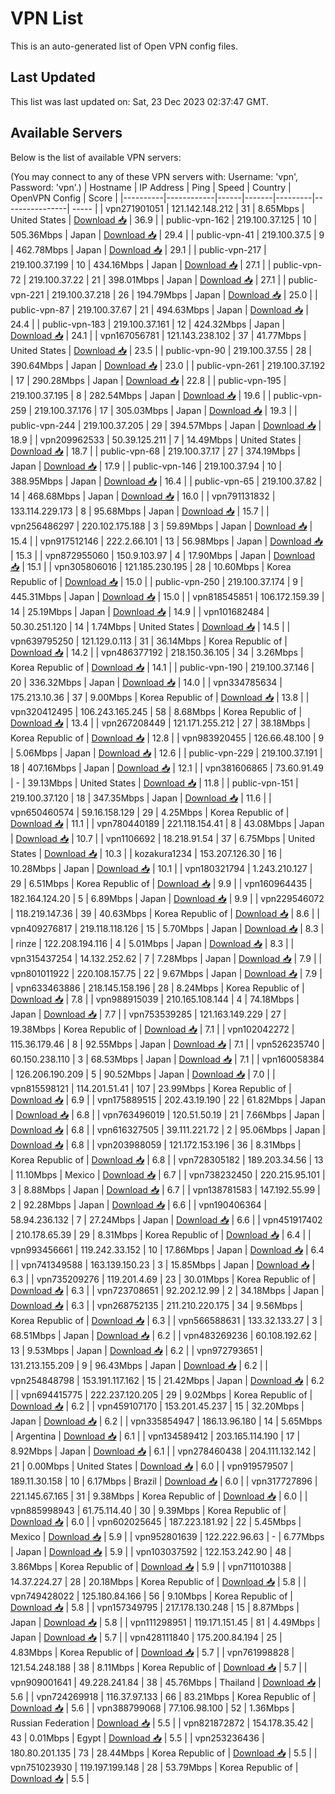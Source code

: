 # VPN List

This is an auto-generated list of Open VPN config files.

## Last Updated

This list was last updated on: Sat, 23 Dec 2023 02:37:47 GMT.

## Available Servers

Below is the list of available VPN servers:

(You may connect to any of these VPN servers with: Username: 'vpn', Password: 'vpn'.)
| Hostname | IP Address | Ping | Speed | Country | OpenVPN Config | Score |
|----------|------------|------|-------|---------|----------------| ----- |
| vpn271901051 | 121.142.148.212 | 31 | 8.65Mbps | United States | [Download 📥](./configs/server_0_US.ovpn) | 36.9 |
| public-vpn-162 | 219.100.37.125 | 10 | 505.36Mbps | Japan | [Download 📥](./configs/server_1_JP.ovpn) | 29.4 |
| public-vpn-41 | 219.100.37.5 | 9 | 462.78Mbps | Japan | [Download 📥](./configs/server_2_JP.ovpn) | 29.1 |
| public-vpn-217 | 219.100.37.199 | 10 | 434.16Mbps | Japan | [Download 📥](./configs/server_3_JP.ovpn) | 27.1 |
| public-vpn-72 | 219.100.37.22 | 21 | 398.01Mbps | Japan | [Download 📥](./configs/server_4_JP.ovpn) | 27.1 |
| public-vpn-221 | 219.100.37.218 | 26 | 194.79Mbps | Japan | [Download 📥](./configs/server_5_JP.ovpn) | 25.0 |
| public-vpn-87 | 219.100.37.67 | 21 | 494.63Mbps | Japan | [Download 📥](./configs/server_6_JP.ovpn) | 24.4 |
| public-vpn-183 | 219.100.37.161 | 12 | 424.32Mbps | Japan | [Download 📥](./configs/server_7_JP.ovpn) | 24.1 |
| vpn167056781 | 121.143.238.102 | 37 | 41.77Mbps | United States | [Download 📥](./configs/server_8_US.ovpn) | 23.5 |
| public-vpn-90 | 219.100.37.55 | 28 | 390.64Mbps | Japan | [Download 📥](./configs/server_9_JP.ovpn) | 23.0 |
| public-vpn-261 | 219.100.37.192 | 17 | 290.28Mbps | Japan | [Download 📥](./configs/server_10_JP.ovpn) | 22.8 |
| public-vpn-195 | 219.100.37.195 | 8 | 282.54Mbps | Japan | [Download 📥](./configs/server_11_JP.ovpn) | 19.6 |
| public-vpn-259 | 219.100.37.176 | 17 | 305.03Mbps | Japan | [Download 📥](./configs/server_12_JP.ovpn) | 19.3 |
| public-vpn-244 | 219.100.37.205 | 29 | 394.57Mbps | Japan | [Download 📥](./configs/server_13_JP.ovpn) | 18.9 |
| vpn209962533 | 50.39.125.211 | 7 | 14.49Mbps | United States | [Download 📥](./configs/server_14_US.ovpn) | 18.7 |
| public-vpn-68 | 219.100.37.17 | 27 | 374.19Mbps | Japan | [Download 📥](./configs/server_15_JP.ovpn) | 17.9 |
| public-vpn-146 | 219.100.37.94 | 10 | 388.95Mbps | Japan | [Download 📥](./configs/server_16_JP.ovpn) | 16.4 |
| public-vpn-65 | 219.100.37.82 | 14 | 468.68Mbps | Japan | [Download 📥](./configs/server_17_JP.ovpn) | 16.0 |
| vpn791131832 | 133.114.229.173 | 8 | 95.68Mbps | Japan | [Download 📥](./configs/server_18_JP.ovpn) | 15.7 |
| vpn256486297 | 220.102.175.188 | 3 | 59.89Mbps | Japan | [Download 📥](./configs/server_19_JP.ovpn) | 15.4 |
| vpn917512146 | 222.2.66.101 | 13 | 56.98Mbps | Japan | [Download 📥](./configs/server_20_JP.ovpn) | 15.3 |
| vpn872955060 | 150.9.103.97 | 4 | 17.90Mbps | Japan | [Download 📥](./configs/server_21_JP.ovpn) | 15.1 |
| vpn305806016 | 121.185.230.195 | 28 | 10.60Mbps | Korea Republic of | [Download 📥](./configs/server_22_KR.ovpn) | 15.0 |
| public-vpn-250 | 219.100.37.174 | 9 | 445.31Mbps | Japan | [Download 📥](./configs/server_23_JP.ovpn) | 15.0 |
| vpn818545851 | 106.172.159.39 | 14 | 25.19Mbps | Japan | [Download 📥](./configs/server_24_JP.ovpn) | 14.9 |
| vpn101682484 | 50.30.251.120 | 14 | 1.74Mbps | United States | [Download 📥](./configs/server_25_US.ovpn) | 14.5 |
| vpn639795250 | 121.129.0.113 | 31 | 36.14Mbps | Korea Republic of | [Download 📥](./configs/server_26_KR.ovpn) | 14.2 |
| vpn486377192 | 218.150.36.105 | 34 | 3.26Mbps | Korea Republic of | [Download 📥](./configs/server_27_KR.ovpn) | 14.1 |
| public-vpn-190 | 219.100.37.146 | 20 | 336.32Mbps | Japan | [Download 📥](./configs/server_28_JP.ovpn) | 14.0 |
| vpn334785634 | 175.213.10.36 | 37 | 9.00Mbps | Korea Republic of | [Download 📥](./configs/server_29_KR.ovpn) | 13.8 |
| vpn320412495 | 106.243.165.245 | 58 | 8.68Mbps | Korea Republic of | [Download 📥](./configs/server_30_KR.ovpn) | 13.4 |
| vpn267208449 | 121.171.255.212 | 27 | 38.18Mbps | Korea Republic of | [Download 📥](./configs/server_31_KR.ovpn) | 12.8 |
| vpn983920455 | 126.66.48.100 | 9 | 5.06Mbps | Japan | [Download 📥](./configs/server_32_JP.ovpn) | 12.6 |
| public-vpn-229 | 219.100.37.191 | 18 | 407.16Mbps | Japan | [Download 📥](./configs/server_33_JP.ovpn) | 12.1 |
| vpn381606865 | 73.60.91.49 | - | 39.13Mbps | United States | [Download 📥](./configs/server_34_US.ovpn) | 11.8 |
| public-vpn-151 | 219.100.37.120 | 18 | 347.35Mbps | Japan | [Download 📥](./configs/server_35_JP.ovpn) | 11.6 |
| vpn650460574 | 59.16.158.129 | 29 | 4.25Mbps | Korea Republic of | [Download 📥](./configs/server_36_KR.ovpn) | 11.1 |
| vpn780440189 | 221.118.154.41 | 8 | 43.08Mbps | Japan | [Download 📥](./configs/server_37_JP.ovpn) | 10.7 |
| vpn1106692 | 18.218.91.54 | 37 | 6.75Mbps | United States | [Download 📥](./configs/server_38_US.ovpn) | 10.3 |
| kozakura1234 | 153.207.126.30 | 16 | 10.28Mbps | Japan | [Download 📥](./configs/server_39_JP.ovpn) | 10.1 |
| vpn180321794 | 1.243.210.127 | 29 | 6.51Mbps | Korea Republic of | [Download 📥](./configs/server_40_KR.ovpn) | 9.9 |
| vpn160964435 | 182.164.124.20 | 5 | 6.89Mbps | Japan | [Download 📥](./configs/server_41_JP.ovpn) | 9.9 |
| vpn229546072 | 118.219.147.36 | 39 | 40.63Mbps | Korea Republic of | [Download 📥](./configs/server_42_KR.ovpn) | 8.6 |
| vpn409276817 | 219.118.118.126 | 15 | 5.70Mbps | Japan | [Download 📥](./configs/server_43_JP.ovpn) | 8.3 |
| rinze | 122.208.194.116 | 4 | 5.01Mbps | Japan | [Download 📥](./configs/server_44_JP.ovpn) | 8.3 |
| vpn315437254 | 14.132.252.62 | 7 | 7.28Mbps | Japan | [Download 📥](./configs/server_45_JP.ovpn) | 7.9 |
| vpn801011922 | 220.108.157.75 | 22 | 9.67Mbps | Japan | [Download 📥](./configs/server_46_JP.ovpn) | 7.9 |
| vpn633463886 | 218.145.158.196 | 28 | 8.24Mbps | Korea Republic of | [Download 📥](./configs/server_47_KR.ovpn) | 7.8 |
| vpn988915039 | 210.165.108.144 | 4 | 74.18Mbps | Japan | [Download 📥](./configs/server_48_JP.ovpn) | 7.7 |
| vpn753539285 | 121.163.149.229 | 27 | 19.38Mbps | Korea Republic of | [Download 📥](./configs/server_49_KR.ovpn) | 7.1 |
| vpn102042272 | 115.36.179.46 | 8 | 92.55Mbps | Japan | [Download 📥](./configs/server_50_JP.ovpn) | 7.1 |
| vpn526235740 | 60.150.238.110 | 3 | 68.53Mbps | Japan | [Download 📥](./configs/server_51_JP.ovpn) | 7.1 |
| vpn160058384 | 126.206.190.209 | 5 | 90.52Mbps | Japan | [Download 📥](./configs/server_52_JP.ovpn) | 7.0 |
| vpn815598121 | 114.201.51.41 | 107 | 23.99Mbps | Korea Republic of | [Download 📥](./configs/server_53_KR.ovpn) | 6.9 |
| vpn175889515 | 202.43.19.190 | 22 | 61.82Mbps | Japan | [Download 📥](./configs/server_54_JP.ovpn) | 6.8 |
| vpn763496019 | 120.51.50.19 | 21 | 7.66Mbps | Japan | [Download 📥](./configs/server_55_JP.ovpn) | 6.8 |
| vpn616327505 | 39.111.221.72 | 2 | 95.06Mbps | Japan | [Download 📥](./configs/server_56_JP.ovpn) | 6.8 |
| vpn203988059 | 121.172.153.196 | 36 | 8.31Mbps | Korea Republic of | [Download 📥](./configs/server_57_KR.ovpn) | 6.8 |
| vpn728305182 | 189.203.34.56 | 13 | 11.10Mbps | Mexico | [Download 📥](./configs/server_58_MX.ovpn) | 6.7 |
| vpn738232450 | 220.215.95.101 | 3 | 8.88Mbps | Japan | [Download 📥](./configs/server_59_JP.ovpn) | 6.7 |
| vpn138781583 | 147.192.55.99 | 2 | 92.28Mbps | Japan | [Download 📥](./configs/server_60_JP.ovpn) | 6.6 |
| vpn190406364 | 58.94.236.132 | 7 | 27.24Mbps | Japan | [Download 📥](./configs/server_61_JP.ovpn) | 6.6 |
| vpn451917402 | 210.178.65.39 | 29 | 8.31Mbps | Korea Republic of | [Download 📥](./configs/server_62_KR.ovpn) | 6.4 |
| vpn993456661 | 119.242.33.152 | 10 | 17.86Mbps | Japan | [Download 📥](./configs/server_63_JP.ovpn) | 6.4 |
| vpn741349588 | 163.139.150.23 | 3 | 15.85Mbps | Japan | [Download 📥](./configs/server_64_JP.ovpn) | 6.3 |
| vpn735209276 | 119.201.4.69 | 23 | 30.01Mbps | Korea Republic of | [Download 📥](./configs/server_65_KR.ovpn) | 6.3 |
| vpn723708651 | 92.202.12.99 | 2 | 34.18Mbps | Japan | [Download 📥](./configs/server_66_JP.ovpn) | 6.3 |
| vpn268752135 | 211.210.220.175 | 34 | 9.56Mbps | Korea Republic of | [Download 📥](./configs/server_67_KR.ovpn) | 6.3 |
| vpn566588631 | 133.32.133.27 | 3 | 68.51Mbps | Japan | [Download 📥](./configs/server_68_JP.ovpn) | 6.2 |
| vpn483269236 | 60.108.192.62 | 13 | 9.53Mbps | Japan | [Download 📥](./configs/server_69_JP.ovpn) | 6.2 |
| vpn972793651 | 131.213.155.209 | 9 | 96.43Mbps | Japan | [Download 📥](./configs/server_70_JP.ovpn) | 6.2 |
| vpn254848798 | 153.191.117.162 | 15 | 21.42Mbps | Japan | [Download 📥](./configs/server_71_JP.ovpn) | 6.2 |
| vpn694415775 | 222.237.120.205 | 29 | 9.02Mbps | Korea Republic of | [Download 📥](./configs/server_72_KR.ovpn) | 6.2 |
| vpn459107170 | 153.201.45.237 | 15 | 32.20Mbps | Japan | [Download 📥](./configs/server_73_JP.ovpn) | 6.2 |
| vpn335854947 | 186.13.96.180 | 14 | 5.65Mbps | Argentina | [Download 📥](./configs/server_74_AR.ovpn) | 6.1 |
| vpn134589412 | 203.165.114.190 | 17 | 8.92Mbps | Japan | [Download 📥](./configs/server_75_JP.ovpn) | 6.1 |
| vpn278460438 | 204.111.132.142 | 21 | 0.00Mbps | United States | [Download 📥](./configs/server_76_US.ovpn) | 6.0 |
| vpn919579507 | 189.11.30.158 | 10 | 6.17Mbps | Brazil | [Download 📥](./configs/server_77_BR.ovpn) | 6.0 |
| vpn317727896 | 221.145.67.165 | 31 | 9.38Mbps | Korea Republic of | [Download 📥](./configs/server_78_KR.ovpn) | 6.0 |
| vpn885998943 | 61.75.114.40 | 30 | 9.39Mbps | Korea Republic of | [Download 📥](./configs/server_79_KR.ovpn) | 6.0 |
| vpn602025645 | 187.223.181.92 | 22 | 5.45Mbps | Mexico | [Download 📥](./configs/server_80_MX.ovpn) | 5.9 |
| vpn952801639 | 122.222.96.63 | - | 6.77Mbps | Japan | [Download 📥](./configs/server_81_JP.ovpn) | 5.9 |
| vpn103037592 | 122.153.242.90 | 48 | 3.86Mbps | Korea Republic of | [Download 📥](./configs/server_82_KR.ovpn) | 5.9 |
| vpn711010388 | 14.37.224.27 | 28 | 20.18Mbps | Korea Republic of | [Download 📥](./configs/server_83_KR.ovpn) | 5.8 |
| vpn749428022 | 125.180.84.166 | 56 | 9.10Mbps | Korea Republic of | [Download 📥](./configs/server_84_KR.ovpn) | 5.8 |
| vpn157349795 | 217.178.130.248 | 15 | 8.87Mbps | Japan | [Download 📥](./configs/server_85_JP.ovpn) | 5.8 |
| vpn111298951 | 119.171.151.45 | 81 | 4.49Mbps | Japan | [Download 📥](./configs/server_86_JP.ovpn) | 5.7 |
| vpn428111840 | 175.200.84.194 | 25 | 4.83Mbps | Korea Republic of | [Download 📥](./configs/server_87_KR.ovpn) | 5.7 |
| vpn761998828 | 121.54.248.188 | 38 | 8.11Mbps | Korea Republic of | [Download 📥](./configs/server_88_KR.ovpn) | 5.7 |
| vpn909001641 | 49.228.241.84 | 38 | 45.76Mbps | Thailand | [Download 📥](./configs/server_89_TH.ovpn) | 5.6 |
| vpn724269918 | 116.37.97.133 | 66 | 83.21Mbps | Korea Republic of | [Download 📥](./configs/server_90_KR.ovpn) | 5.6 |
| vpn388799068 | 77.106.98.100 | 52 | 1.36Mbps | Russian Federation | [Download 📥](./configs/server_91_RU.ovpn) | 5.5 |
| vpn821872872 | 154.178.35.42 | 43 | 0.01Mbps | Egypt | [Download 📥](./configs/server_92_EG.ovpn) | 5.5 |
| vpn253236436 | 180.80.201.135 | 73 | 28.44Mbps | Korea Republic of | [Download 📥](./configs/server_93_KR.ovpn) | 5.5 |
| vpn751023930 | 119.197.199.148 | 28 | 53.79Mbps | Korea Republic of | [Download 📥](./configs/server_94_KR.ovpn) | 5.5 |
